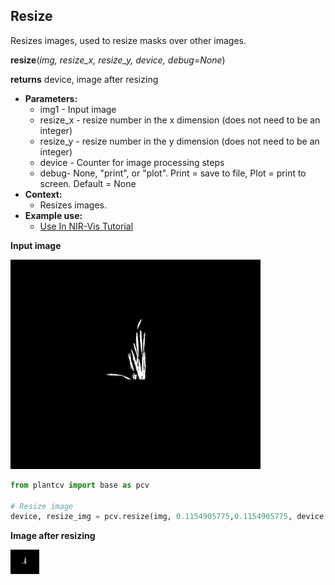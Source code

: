 ## Resize

Resizes images, used to resize masks over other images.

**resize**(*img, resize_x, resize_y, device, debug=None*)

**returns** device, image after resizing

- **Parameters:**
    - img1 - Input image
    - resize_x - resize number in the x dimension (does not need to be an integer)
    - resize_y - resize number in the y dimension (does not need to be an integer)
    - device - Counter for image processing steps
    - debug- None, "print", or "plot". Print = save to file, Plot = print to screen. Default = None
- **Context:**
    - Resizes images.
- **Example use:**
    - [Use In NIR-Vis Tutorial](vis_nir_tutorial.md)
    
**Input image**

![Screenshot](img/documentation_images/resize/19_flipped.jpg)

```python
from plantcv import base as pcv

# Resize image
device, resize_img = pcv.resize(img, 0.1154905775,0.1154905775, device, debug='print')
```

**Image after resizing**

![Screenshot](img/documentation_images/resize/19_resize1.jpg)
